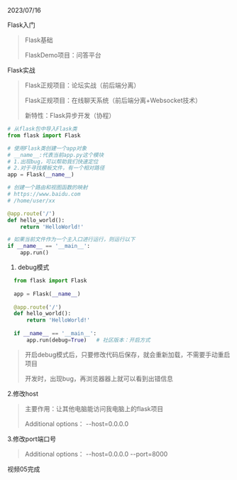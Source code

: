 2023/07/16

Flask入门

> Flask基础
>
> FlaskDemo项目：问答平台

Flask实战

> Flask正规项目：论坛实战（前后端分离）
>
> Flask正规项目：在线聊天系统（前后端分离+Websocket技术）
>
> 新特性：Flask异步开发（协程）

```python
# 从flask包中导入Flask类
from flask import Flask

# 使用Flask类创建一个app对象
# __name__:代表当前app.py这个模块
# 1.出现bug，可以帮助我们快速定位
# 2.对于寻找模板文件，有一个相对路径
app = Flask(__name__)

# 创建一个路由和视图函数的映射
# https://www.baidu.com
# /home/user/xx

@app.route('/')
def hello_world():
    return 'HelloWorld!'

# 如果当前文件作为一个主入口进行运行，则运行以下
if __name__ == '__main__':
    app.run()
```

1. debug模式

```python
  from flask import Flask
  
  app = Flask(__name__)
  
  @app.route('/')
  def hello_world():
      return 'HelloWorld!'
  
  if __name__ == '__main__':
      app.run(debug=True)	# 社区版本：开启方式
```
>
>    开启debug模式后，只要修改代码后保存，就会重新加载，不需要手动重启项目
>
>    开发时，出现bug，再浏览器器上就可以看到出错信息
>

2.修改host

> 主要作用：让其他电脑能访问我电脑上的flask项目
>
> Additional options： --host=0.0.0.0

3.修改port端口号

> Additional options： --host=0.0.0.0 --port=8000

视频05完成